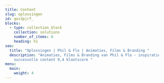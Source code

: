```yaml
---
title: Content
slug: oplossingen
id: qos3pjrf_
blocks:
  - type: collection_block
    collection: solutions
    number_of_items: 6
    heading: h1
seo:
  title: "Oplossingen | Phil & Flo | Animaties, Films & Branding "
  description: "Animaties, Films & Branding van Phil & Flo - inspiratie voor
    succesvolle content 9,4 klantscore "
menu:
  main:
    weight: 4
---
```

